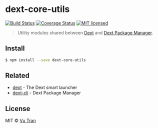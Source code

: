 # dext-core-utils

[![Build Status](https://travis-ci.org/vutran/dext-core-utils.svg?branch=master)](https://travis-ci.org/vutran/dext-core-utils) [![Coverage Status](https://coveralls.io/repos/github/vutran/dext-core-utils/badge.svg?branch=develop)](https://coveralls.io/github/vutran/dext-core-utils?branch=develop)
[![MIT licensed](https://img.shields.io/badge/license-MIT-blue.svg)](LICENSE)

> Utility modules shared between [Dext](https://github.com/vutran/dext) and [Dext Package Manager](https://github.com/vutran/dext-cli).

## Install

```bash
$ npm install --save dext-core-utils
```

## Related

- [dext](https://github.com/vutran/dext) - The Dext smart launcher
- [dext-cli](https://github.com/vutran/dext-cli) - Dext Package Manager

## License

MIT © [Vu Tran](https://github.com/vutran/)
